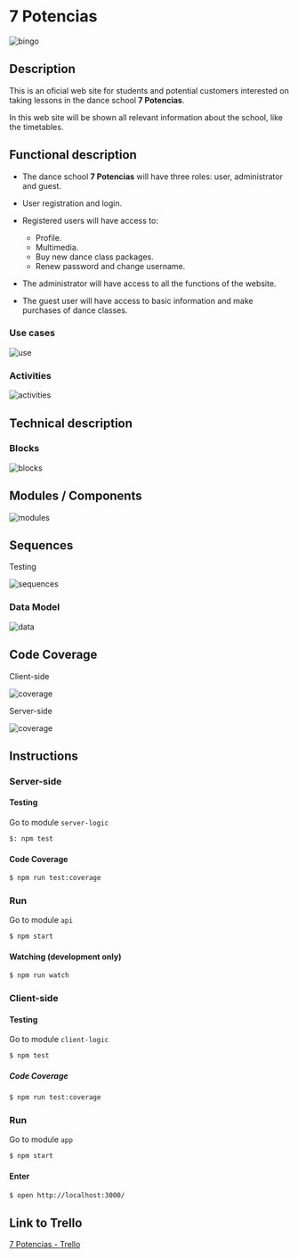 # 7 Potencias

![bingo](https://i.chzbgr.com/full/8441946880/h6133FE99/bailando)

## Description

This is an oficial web site for students and potential customers interested on taking lessons in the dance school **7 Potencias**.

In this web site will be shown all relevant information about the school, like the timetables.

## Functional description

- The dance school **7 Potencias** will have three roles: user, administrator and guest.

- User registration and login.

- Registered users will have access to:

  - Profile.
  - Multimedia.
  - Buy new dance class packages.
  - Renew password and change username.

- The administrator will have access to all the functions of the website.

- The guest user will have access to basic information and make purchases of dance classes.

### Use cases

![use](./docs/images/use-cases.png)

### Activities

![activities](./docs/images/activity-functional-app.png)

## Technical description

### Blocks

![blocks](./docs/images/blocks.png)

## Modules / Components

![modules](./docs/images/modules-components.png)

## Sequences

Testing

![sequences](./docs/images/testing-sequence.png)

### Data Model

![data](./docs/images/data-model.png)

## Code Coverage

Client-side

![coverage](./docs/images/client-side-code-coverage.png)

Server-side

![coverage](./docs/images/server-side-code-coverage.png)

## Instructions

### Server-side

#### Testing

Go to module `server-logic`

```sh
$: npm test
```

#### Code Coverage


```sh
$ npm run test:coverage
```

### Run

Go to module `api`

```sh
$ npm start
```

#### Watching (development only)

```sh
$ npm run watch
```

### Client-side

#### Testing

Go to module `client-logic`

```sh
$ npm test
```

##### Code Coverage

```sh
$ npm run test:coverage
```

### Run

Go to module `app`

```sh
$ npm start
```

#### Enter

```sh
$ open http://localhost:3000/
```

## Link to Trello

[7 Potencias - Trello](https://trello.com/b/89PVF4pr/7-potencias)
